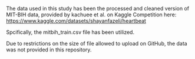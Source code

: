 The data used in this study has been the processed and cleaned version of MIT-BIH data, provided by kachuee et al. on Kaggle Competition here: https://www.kaggle.com/datasets/shayanfazeli/heartbeat

Spcifically, the mitbih_train.csv file has been utilized. 

Due to restrictions on the size of file allowed to upload on GitHub, the data was not provided in this repository. 
